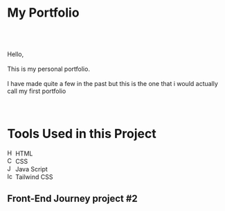 # My Portfolio
<br>
<br>
<br>
Hello, <br>
<br>
This is my personal portfolio. <br>
<br>
I have made quite a few in the past but this is the one that i would actually call my first portfolio
<br>
<br>
<br>

# Tools Used in this Project
<img src="https://img.icons8.com/?size=100&id=20909&format=png&color=000000" alt="Html" width="15" height="15"> HTML <br>
<img src="https://img.icons8.com/?size=100&id=21278&format=png&color=000000" alt="CSS" width="15" height="15"> CSS <br>
<img src="https://img.icons8.com/?size=100&id=108784&format=png&color=000000" alt="J" width="15" height="15"> Java Script <br>
<img src="https://img.icons8.com/?size=100&id=4PiNHtUJVbLs&format=png&color=000000" alt="Icon" width="15" height="15"> Tailwind CSS


## Front-End Journey project #2